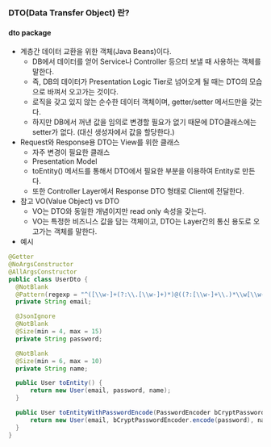 ### DTO(Data Transfer Object) 란?
#### dto package

* 계층간 데이터 교환을 위한 객체(Java Beans)이다.
    * DB에서 데이터를 얻어 Service나 Controller 등으터 보낼 때 사용하는 객체를 말한다.
    * 즉, DB의 데이터가 Presentation Logic Tier로 넘어오게 될 때는 DTO의 모습으로 바껴서 오고가는 것이다.
    * 로직을 갖고 있지 않는 순수한 데이터 객체이며, getter/setter 메서드만을 갖는다.
    * 하지만 DB에서 꺼낸 값을 임의로 변경할 필요가 없기 때문에 DTO클래스에는 setter가 없다. (대신 생성자에서 값을 할당한다.)
* Request와 Response용 DTO는 View를 위한 클래스
    * 자주 변경이 필요한 클래스
    * Presentation Model
    * toEntity() 메서드를 통해서 DTO에서 필요한 부분을 이용하여 Entity로 만든다.
    * 또한 Controller Layer에서 Response DTO 형태로 Client에 전달한다.
* 참고 VO(Value Object) vs DTO
    * VO는 DTO와 동일한 개념이지만 read only 속성을 갖는다.
    * VO는 특정한 비즈니스 값을 담는 객체이고, DTO는 Layer간의 통신 용도로 오고가는 객체를 말한다.
* 예시
```java
@Getter
@NoArgsConstructor
@AllArgsConstructor
public class UserDto {
  @NotBlank
  @Pattern(regexp = "^([\\w-]+(?:\\.[\\w-]+)*)@((?:[\\w-]+\\.)*\\w[\\w-]{0,66})\\.([a-z]{2,6}(?:\\.[a-z]{2})?)$")
  private String email;

  @JsonIgnore
  @NotBlank
  @Size(min = 4, max = 15)
  private String password;

  @NotBlank
  @Size(min = 6, max = 10)
  private String name;

  public User toEntity() {
      return new User(email, password, name);
  }

  public User toEntityWithPasswordEncode(PasswordEncoder bCryptPasswordEncoder) {
      return new User(email, bCryptPasswordEncoder.encode(password), name);
  }
}
```
